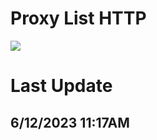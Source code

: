 # Proxy List HTTP
<a href="#"><img src="https://img.shields.io/badge/HTTP Proxy-Checked-green" ></a>

# Last Update
## 6/12/2023 11:17AM 
